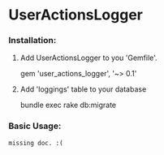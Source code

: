 # UserActionsLogger

### Installation:
1. Add UserActionsLogger to you 'Gemfile'.
    
    gem 'user_actions_logger', '~> 0.1'
    
2. Add 'loggings' table to your database
    
    bundle exec rake db:migrate

### Basic Usage:
    missing doc. :(
